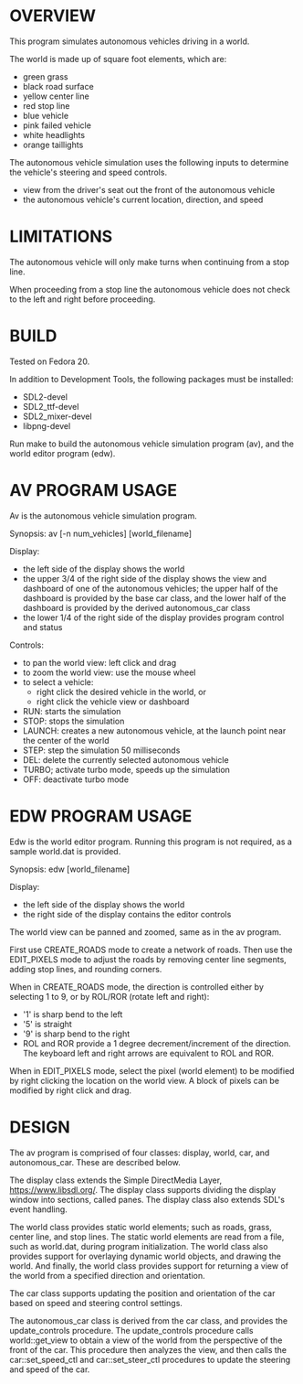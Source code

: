 # OVERVIEW

This program simulates autonomous vehicles driving in a world.

The world is made up of square foot elements, which are:
- green grass
- black road surface
- yellow center line
- red stop line
- blue vehicle
- pink failed vehicle
- white headlights
- orange taillights

The autonomous vehicle simulation uses the following inputs
to determine the vehicle's steering and speed controls.
- view from the driver's seat out the front of the autonomous vehicle
- the autonomous vehicle's current location, direction, and speed 

# LIMITATIONS

The autonomous vehicle will only make turns when continuing from a stop line. 

When proceeding from a stop line the autonomous vehicle does not check to the left and right before proceeding.

# BUILD

Tested on Fedora 20.

In addition to Development Tools, the following packages must be installed:
- SDL2-devel
- SDL2_ttf-devel
- SDL2_mixer-devel
- libpng-devel

Run make to build the autonomous vehicle simulation program (av), and the 
world editor program (edw).

# AV PROGRAM USAGE

Av is the autonomous vehicle simulation program.

Synopsis:  av [-n num_vehicles] [world_filename]

Display:
- the left side of the display shows the world
- the upper 3/4 of the right side of the display shows the view and 
  dashboard of one of the autonomous vehicles; the upper half of the
  dashboard is provided by the base car class, and the lower half of the dashboard
  is provided by the derived autonomous_car class
- the lower 1/4 of the right side of the display provides program control and status

Controls:
- to pan the world view: left click and drag
- to zoom the world view: use the mouse wheel
- to select a vehicle: 
  - right click the desired vehicle in the world, or
  - right click the vehicle view or dashboard
- RUN: starts the simulation
- STOP: stops the simulation
- LAUNCH: creates a new autonomous vehicle, at the launch point near the center of the world
- STEP: step the simulation 50 milliseconds
- DEL: delete the currently selected autonomous vehicle
- TURBO; activate turbo mode, speeds up the simulation
- OFF: deactivate turbo mode

# EDW PROGRAM USAGE

Edw is the world editor program. 
Running this program is not required, as a sample world.dat is provided.

Synopsis:  edw [world_filename]

Display: 
- the left side of the display shows the world
- the right side of the display contains the editor controls

The world view can be panned and zoomed, same as in the av program.

First use CREATE_ROADS mode to create a network of roads. 
Then use the EDIT_PIXELS mode to adjust the roads by removing center line segments, 
adding stop lines, and rounding corners.

When in CREATE_ROADS mode, the direction is controlled either by selecting 1 to 9, or by ROL/ROR (rotate left and right): 
- '1' is sharp bend to the left
- '5' is straight
- '9' is sharp bend to the right
- ROL and ROR provide a 1 degree decrement/increment of the direction.  The keyboard left and right arrows are equivalent to ROL and ROR.

When in EDIT_PIXELS mode, select the pixel (world element) to be modified by right clicking the location on the world view. A block of pixels can be modified by right click and drag.

# DESIGN

The av program is comprised of four classes: display, world, car, and autonomous_car. 
These are described below.

The display class extends the Simple DirectMedia Layer, https://www.libsdl.org/. The display class supports
dividing the display window into sections, called panes. The display class also extends SDL's event handling.

The world class provides static world elements; such as roads, grass, center line, and stop lines. The
static world elements are read from a file, such as world.dat, during program initialization. The world
class also provides support for overlaying dynamic world objects, and drawing the world. And finally,
the world class provides support for returning a view of the world from a specified direction and orientation.

The car class supports updating the position and orientation of the car based on speed and steering
control settings.

The autonomous_car class is derived from the car class, and provides the update_controls procedure. The update_controls procedure
calls world::get_view to obtain a view of the world from the perspective of the front of the car. This procedure
then analyzes the view, and then calls the car::set_speed_ctl and car::set_steer_ctl procedures to update
the steering and speed of the car.



